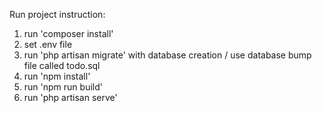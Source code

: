 Run project instruction:
1) run 'composer install'
2) set .env file
3) run 'php artisan migrate' with database creation / use database bump file called todo.sql
4) run 'npm install'
5) run 'npm run build'
6) run 'php artisan serve'
